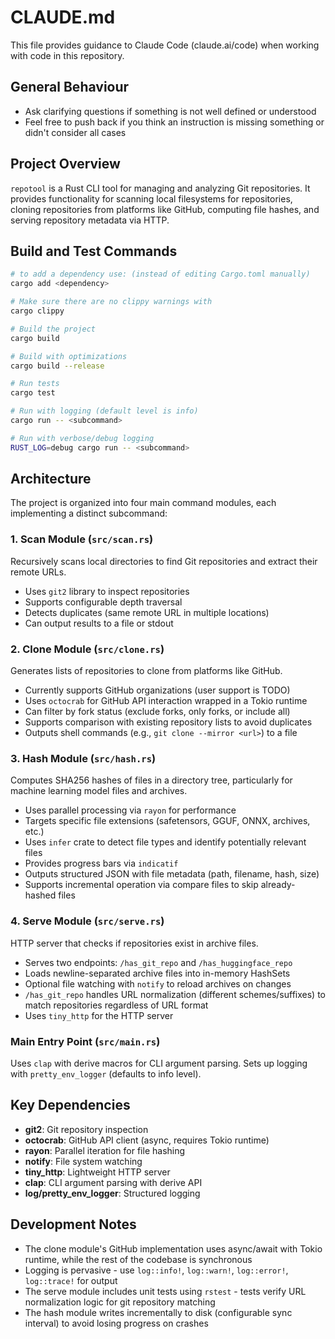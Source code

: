 # CLAUDE.md

This file provides guidance to Claude Code (claude.ai/code) when working with code in this repository.

## General Behaviour

* Ask clarifying questions if something is not well defined or understood
* Feel free to push back if you think an instruction is missing something or didn't consider all cases

## Project Overview

`repotool` is a Rust CLI tool for managing and analyzing Git repositories. It provides functionality for scanning local filesystems for repositories, cloning repositories from platforms like GitHub, computing file hashes, and serving repository metadata via HTTP.

## Build and Test Commands

```bash
# to add a dependency use: (instead of editing Cargo.toml manually)
cargo add <dependency>

# Make sure there are no clippy warnings with
cargo clippy

# Build the project
cargo build

# Build with optimizations
cargo build --release

# Run tests
cargo test

# Run with logging (default level is info)
cargo run -- <subcommand>

# Run with verbose/debug logging
RUST_LOG=debug cargo run -- <subcommand>
```

## Architecture

The project is organized into four main command modules, each implementing a distinct subcommand:

### 1. Scan Module (`src/scan.rs`)
Recursively scans local directories to find Git repositories and extract their remote URLs.
- Uses `git2` library to inspect repositories
- Supports configurable depth traversal
- Detects duplicates (same remote URL in multiple locations)
- Can output results to a file or stdout

### 2. Clone Module (`src/clone.rs`)
Generates lists of repositories to clone from platforms like GitHub.
- Currently supports GitHub organizations (user support is TODO)
- Uses `octocrab` for GitHub API interaction wrapped in a Tokio runtime
- Can filter by fork status (exclude forks, only forks, or include all)
- Supports comparison with existing repository lists to avoid duplicates
- Outputs shell commands (e.g., `git clone --mirror <url>`) to a file

### 3. Hash Module (`src/hash.rs`)
Computes SHA256 hashes of files in a directory tree, particularly for machine learning model files and archives.
- Uses parallel processing via `rayon` for performance
- Targets specific file extensions (safetensors, GGUF, ONNX, archives, etc.)
- Uses `infer` crate to detect file types and identify potentially relevant files
- Provides progress bars via `indicatif`
- Outputs structured JSON with file metadata (path, filename, hash, size)
- Supports incremental operation via compare files to skip already-hashed files

### 4. Serve Module (`src/serve.rs`)
HTTP server that checks if repositories exist in archive files.
- Serves two endpoints: `/has_git_repo` and `/has_huggingface_repo`
- Loads newline-separated archive files into in-memory HashSets
- Optional file watching with `notify` to reload archives on changes
- `/has_git_repo` handles URL normalization (different schemes/suffixes) to match repositories regardless of URL format
- Uses `tiny_http` for the HTTP server

### Main Entry Point (`src/main.rs`)
Uses `clap` with derive macros for CLI argument parsing. Sets up logging with `pretty_env_logger` (defaults to info level).

## Key Dependencies

- **git2**: Git repository inspection
- **octocrab**: GitHub API client (async, requires Tokio runtime)
- **rayon**: Parallel iteration for file hashing
- **notify**: File system watching
- **tiny_http**: Lightweight HTTP server
- **clap**: CLI argument parsing with derive API
- **log/pretty_env_logger**: Structured logging

## Development Notes

- The clone module's GitHub implementation uses async/await with Tokio runtime, while the rest of the codebase is synchronous
- Logging is pervasive - use `log::info!`, `log::warn!`, `log::error!`, `log::trace!` for output
- The serve module includes unit tests using `rstest` - tests verify URL normalization logic for git repository matching
- The hash module writes incrementally to disk (configurable sync interval) to avoid losing progress on crashes
